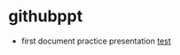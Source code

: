 # githubppt

- first document practice presentation
[test](https://ertwro.github.io/githubppt/Readmeofficial.html)
